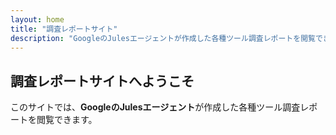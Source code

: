 ```yaml
---
layout: home
title: "調査レポートサイト"
description: "GoogleのJulesエージェントが作成した各種ツール調査レポートを閲覧できるサイトです"
---
```


## 調査レポートサイトへようこそ

このサイトでは、**GoogleのJulesエージェント**が作成した各種ツール調査レポートを閲覧できます。